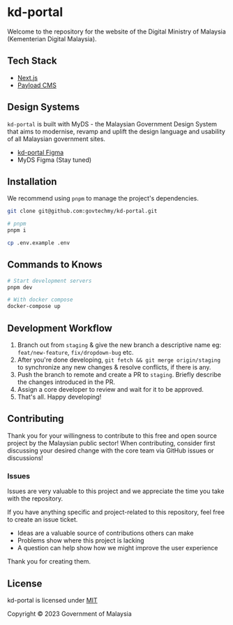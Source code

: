 # kd-portal

Welcome to the repository for the website of the Digital Ministry of Malaysia (Kementerian Digital Malaysia).

## Tech Stack

- [Next.js](https://nextjs.org/)
- [Payload CMS](https://github.com/payloadcms/payload)

## Design Systems

`kd-portal` is built with MyDS - the Malaysian Government Design System that aims to modernise, revamp and uplift the design language and usability of all Malaysian government sites.

- [kd-portal Figma](https://www.figma.com/design/qfLxnLhraputrVraVOKD6n)
- MyDS Figma (Stay tuned)

## Installation

We recommend using `pnpm` to manage the project's dependencies.

```sh
git clone git@github.com:govtechmy/kd-portal.git

# pnpm
pnpm i

cp .env.example .env
```

## Commands to Knows

```bash
# Start development servers
pnpm dev

# With docker compose
docker-compose up
```

## Development Workflow

1. Branch out from `staging` & give the new branch a descriptive name eg: `feat/new-feature`, `fix/dropdown-bug` etc.
2. After you're done developing, `git fetch && git merge origin/staging` to synchronize any new changes & resolve conflicts, if there is any.
3. Push the branch to remote and create a PR to `staging`. Briefly describe the changes introduced in the PR.
4. Assign a core developer to review and wait for it to be approved.
5. That's all. Happy developing!

## Contributing

Thank you for your willingness to contribute to this free and open source project by the Malaysian public sector! When contributing, consider first discussing your desired change with the core team via GitHub issues or discussions!

### Issues

Issues are very valuable to this project and we appreciate the time you take with the repository.

If you have anything specific and project-related to this repository, feel free to create an issue ticket.

- Ideas are a valuable source of contributions others can make
- Problems show where this project is lacking
- A question can help show how we might improve the user experience

Thank you for creating them.

## License

kd-portal is licensed under [MIT](./LICENSE.md)

Copyright © 2023 Government of Malaysia
